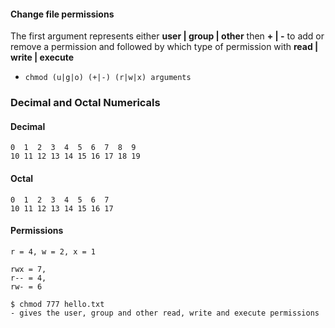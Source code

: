 #### Change file permissions

The first argument represents either **user | group | other** then **+ | -** to add or remove a permission and followed by which type of permission with **read | write | execute**  
* `chmod (u|g|o) (+|-) (r|w|x) arguments`




### Decimal and Octal Numericals
#### Decimal
```
0  1  2  3  4  5  6  7  8  9
10 11 12 13 14 15 16 17 18 19
```

#### Octal
```
0  1  2  3  4  5  6  7
10 11 12 13 14 15 16 17
```

#### Permissions
```
r = 4, w = 2, x = 1

rwx = 7,
r-- = 4,
rw- = 6

$ chmod 777 hello.txt
- gives the user, group and other read, write and execute permissions
```
